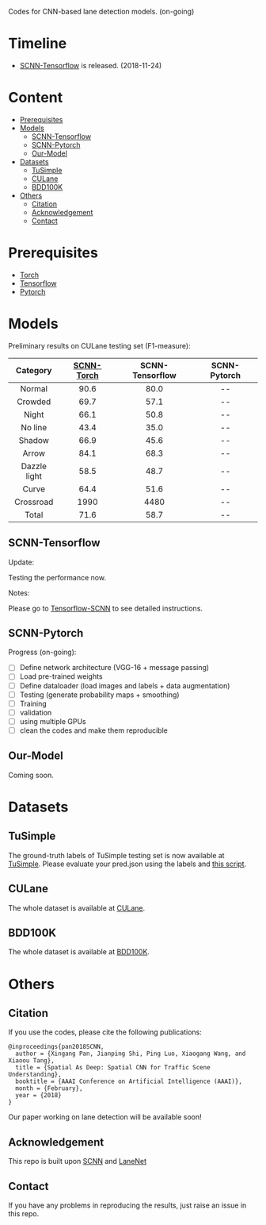 Codes for CNN-based lane detection models. (on-going)

# Timeline

- [SCNN-Tensorflow](https://github.com/cardwing/Codes-for-Lane-Detection/tree/master/Tensorflow-SCNN) is released. (2018-11-24)

# Content

* [Prerequisites](#Prerequisites)
* [Models](#Models)
  * [SCNN-Tensorflow](#SCNN-Tensorflow)
  * [SCNN-Pytorch](#SCNN-Pytorch)
  * [Our-Model](#Our-Model)
* [Datasets](#Datasets)
  * [TuSimple](#TuSimple)
  * [CULane](#CULane)
  * [BDD100K](#BDD100K)
* [Others](#Others)
  * [Citation](#Citation)
  * [Acknowledgement](#Acknowledgement)
  * [Contact](#Contact)

# Prerequisites
- [Torch](http://torch.ch/docs/getting-started.html)
- [Tensorflow](https://www.tensorflow.org/)
- [Pytorch](https://pytorch.org/)

# Models

Preliminary results on CULane testing set (F1-measure):

|Category|[SCNN-Torch](https://arxiv.org/pdf/1712.06080.pdf)|SCNN-Tensorflow|SCNN-Pytorch|
|:---:|:---:|:---:|:---:|
|Normal|90.6|80.0|--|
|Crowded|69.7|57.1|--|
|Night|66.1|50.8|--|
|No line|43.4|35.0|--|
|Shadow|66.9|45.6|--|
|Arrow|84.1|68.3|--|
|Dazzle light|58.5|48.7|--|
|Curve|64.4|51.6|--|
|Crossroad|1990|4480|--|
|Total|71.6|58.7|--|

## SCNN-Tensorflow

Update:

Testing the performance now.

Notes:

Please go to [Tensorflow-SCNN](https://github.com/cardwing/Codes-for-Lane-Detection/tree/master/Tensorflow-SCNN) to see detailed instructions. 

## SCNN-Pytorch

Progress (on-going):
- [ ] Define network architecture (VGG-16 + message passing)
- [ ] Load pre-trained weights
- [ ] Define dataloader (load images and labels + data augmentation)
- [ ] Testing (generate probability maps + smoothing)
- [ ] Training
- [ ] validation
- [ ] using multiple GPUs
- [ ] clean the codes and make them reproducible

## Our-Model

Coming soon.

# Datasets

## TuSimple

The ground-truth labels of TuSimple testing set is now available at [TuSimple](https://github.com/TuSimple/tusimple-benchmark/issues/3). Please evaluate your pred.json using the labels and [this script](https://github.com/TuSimple/tusimple-benchmark/blob/master/evaluate/lane.py).

## CULane

The whole dataset is available at [CULane](https://xingangpan.github.io/projects/CULane.html).

## BDD100K

The whole dataset is available at [BDD100K](http://bdd-data.berkeley.edu/).

# Others

## Citation

If you use the codes, please cite the following publications:

``` 
@inproceedings{pan2018SCNN,  
  author = {Xingang Pan, Jianping Shi, Ping Luo, Xiaogang Wang, and Xiaoou Tang},  
  title = {Spatial As Deep: Spatial CNN for Traffic Scene Understanding},  
  booktitle = {AAAI Conference on Artificial Intelligence (AAAI)},  
  month = {February},  
  year = {2018}  
}
```
Our paper working on lane detection will be available soon!

## Acknowledgement
This repo is built upon [SCNN](https://github.com/XingangPan/SCNN) and [LaneNet](https://github.com/MaybeShewill-CV/lanenet-lane-detection)

## Contact
If you have any problems in reproducing the results, just raise an issue in this repo.
